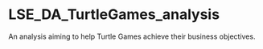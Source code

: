 # LSE_DA_TurtleGames_analysis
An analysis aiming to help Turtle Games achieve their business objectives.
